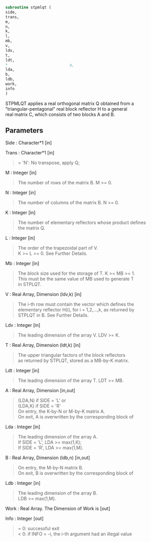 ```fortran  
subroutine stpmlqt (  
side,  
trans,  
m,  
n,  
k,  
l,  
mb,  
v,  
ldv,  
t,  
ldt,  
*                           a,  
lda,  
b,  
ldb,  
work,  
info  
)  
```  
  
STPMLQT applies a real orthogonal matrix Q obtained from a  
"triangular-pentagonal" real block reflector H to a general  
real matrix C, which consists of two blocks A and B.  
  
## Parameters  
Side : Character*1 [in]  
  
Trans : Character*1 [in]  
> = 'N':  No transpose, apply Q;  
  
M : Integer [in]  
> The number of rows of the matrix B. M >= 0.  
  
N : Integer [in]  
> The number of columns of the matrix B. N >= 0.  
  
K : Integer [in]  
> The number of elementary reflectors whose product defines  
> the matrix Q.  
  
L : Integer [in]  
> The order of the trapezoidal part of V.  
> K >= L >= 0.  See Further Details.  
  
Mb : Integer [in]  
> The block size used for the storage of T.  K >= MB >= 1.  
> This must be the same value of MB used to generate T  
> in STPLQT.  
  
V : Real Array, Dimension (ldv,k) [in]  
> The i-th row must contain the vector which defines the  
> elementary reflector H(i), for i = 1,2,...,k, as returned by  
> STPLQT in B.  See Further Details.  
  
Ldv : Integer [in]  
> The leading dimension of the array V. LDV >= K.  
  
T : Real Array, Dimension (ldt,k) [in]  
> The upper triangular factors of the block reflectors  
> as returned by STPLQT, stored as a MB-by-K matrix.  
  
Ldt : Integer [in]  
> The leading dimension of the array T.  LDT >= MB.  
  
A : Real Array, Dimension [in,out]  
> (LDA,N) if SIDE = 'L' or  
> (LDA,K) if SIDE = 'R'  
> On entry, the K-by-N or M-by-K matrix A.  
> On exit, A is overwritten by the corresponding block of  
  
Lda : Integer [in]  
> The leading dimension of the array A.  
> If SIDE = 'L', LDA >= max(1,K);  
> If SIDE = 'R', LDA >= max(1,M).  
  
B : Real Array, Dimension (ldb,n) [in,out]  
> On entry, the M-by-N matrix B.  
> On exit, B is overwritten by the corresponding block of  
  
Ldb : Integer [in]  
> The leading dimension of the array B.  
> LDB >= max(1,M).  
  
Work : Real Array. The Dimension of Work is [out]  
  
Info : Integer [out]  
> = 0:  successful exit  
> < 0:  if INFO = -i, the i-th argument had an illegal value  
  

